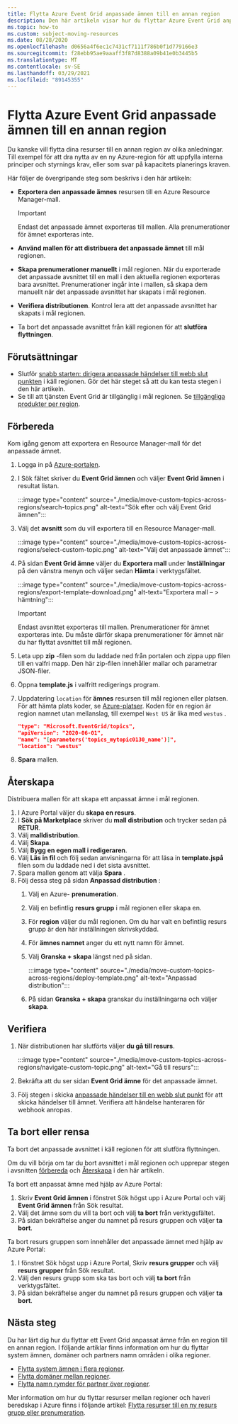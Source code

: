 ```yaml
---
title: Flytta Azure Event Grid anpassade ämnen till en annan region
description: Den här artikeln visar hur du flyttar Azure Event Grid anpassade ämnen från en region till en annan region.
ms.topic: how-to
ms.custom: subject-moving-resources
ms.date: 08/28/2020
ms.openlocfilehash: d0656a4f6ec1c7431cf7111f786b0f1d779166e3
ms.sourcegitcommit: f28ebb95ae9aaaff3f87d8388a09b41e0b3445b5
ms.translationtype: MT
ms.contentlocale: sv-SE
ms.lasthandoff: 03/29/2021
ms.locfileid: "89145355"
---
```

# <a name="move-azure-event-grid-custom-topics-to-another-region"></a>Flytta Azure Event Grid anpassade ämnen till en annan region
Du kanske vill flytta dina resurser till en annan region av olika anledningar. Till exempel för att dra nytta av en ny Azure-region för att uppfylla interna principer och styrnings krav, eller som svar på kapacitets planerings kraven. 

Här följer de övergripande steg som beskrivs i den här artikeln: 

- **Exportera den anpassade ämnes** resursen till en Azure Resource Manager-mall. 

    > [!IMPORTANT]
    > Endast det anpassade ämnet exporteras till mallen. Alla prenumerationer för ämnet exporteras inte.
- **Använd mallen för att distribuera det anpassade ämnet** till mål regionen. 
- **Skapa prenumerationer manuellt** i mål regionen. När du exporterade det anpassade avsnittet till en mall i den aktuella regionen exporteras bara avsnittet. Prenumerationer ingår inte i mallen, så skapa dem manuellt när det anpassade avsnittet har skapats i mål regionen. 
- **Verifiera distributionen**. Kontrol lera att det anpassade avsnittet har skapats i mål regionen. 
- Ta bort det anpassade avsnittet från käll regionen för att **slutföra flyttningen**. 

## <a name="prerequisites"></a>Förutsättningar
- Slutför [snabb starten: dirigera anpassade händelser till webb slut punkten](custom-event-quickstart-portal.md) i käll regionen. Gör det här steget så att du kan testa stegen i den här artikeln. 
- Se till att tjänsten Event Grid är tillgänglig i mål regionen. Se [tillgängliga produkter per region](https://azure.microsoft.com/global-infrastructure/services/?products=event-grid&regions=all).

## <a name="prepare"></a>Förbereda
Kom igång genom att exportera en Resource Manager-mall för det anpassade ämnet. 

1. Logga in på [Azure-portalen](https://portal.azure.com).
2. I Sök fältet skriver du **Event Grid ämnen** och väljer **Event Grid ämnen** i resultat listan. 

    :::image type="content" source="./media/move-custom-topics-across-regions/search-topics.png" alt-text="Sök efter och välj Event Grid ämnen":::
3. Välj det **avsnitt** som du vill exportera till en Resource Manager-mall. 

    :::image type="content" source="./media/move-custom-topics-across-regions/select-custom-topic.png" alt-text="Välj det anpassade ämnet":::   
4. På sidan **Event Grid ämne** väljer du **Exportera mall** under **Inställningar** på den vänstra menyn och väljer sedan **Hämta** i verktygsfältet. 

    :::image type="content" source="./media/move-custom-topics-across-regions/export-template-download.png" alt-text="Exportera mall – > hämtning":::   

    > [!IMPORTANT]
    > Endast avsnittet exporteras till mallen. Prenumerationer för ämnet exporteras inte. Du måste därför skapa prenumerationer för ämnet när du har flyttat avsnittet till mål regionen. 
5. Leta upp **zip** -filen som du laddade ned från portalen och zippa upp filen till en valfri mapp. Den här zip-filen innehåller mallar och parametrar JSON-filer. 
1. Öppna **template.js** i valfritt redigerings program. 
8. Uppdatering `location` för **ämnes** resursen till mål regionen eller platsen. För att hämta plats koder, se [Azure-platser](https://azure.microsoft.com/global-infrastructure/locations/). Koden för en region är region namnet utan mellanslag, till exempel `West US` är lika med `westus` .

    ```json
    "type": "Microsoft.EventGrid/topics",
    "apiVersion": "2020-06-01",
    "name": "[parameters('topics_mytopic0130_name')]",
    "location": "westus"
    ```
1. **Spara** mallen. 

## <a name="recreate"></a>Återskapa 
Distribuera mallen för att skapa ett anpassat ämne i mål regionen. 

1. I Azure Portal väljer du **skapa en resurs**.
2. I **Sök på Marketplace** skriver du **mall distribution** och trycker sedan på **RETUR**.
3. Välj **malldistribution**.
4. Välj **Skapa**.
5. Välj **Bygg en egen mall i redigeraren**.
6. Välj **Läs in fil** och följ sedan anvisningarna för att läsa in **template.jspå** filen som du laddade ned i det sista avsnittet.
7. Spara mallen genom att välja **Spara** . 
8. Följ dessa steg på sidan **Anpassad distribution** : 
    1. Välj en Azure- **prenumeration**. 
    1. Välj en befintlig **resurs grupp** i mål regionen eller skapa en. 
    1. För **region** väljer du mål regionen. Om du har valt en befintlig resurs grupp är den här inställningen skrivskyddad. 
    1. För **ämnes namnet** anger du ett nytt namn för ämnet. 
    1. Välj **Granska + skapa** längst ned på sidan. 
    
        :::image type="content" source="./media/move-custom-topics-across-regions/deploy-template.png" alt-text="Anpassad distribution":::
    1. På sidan **Granska + skapa** granskar du inställningarna och väljer **skapa**. 

## <a name="verify"></a>Verifiera

1. När distributionen har slutförts väljer **du gå till resurs**. 

    :::image type="content" source="./media/move-custom-topics-across-regions/navigate-custom-topic.png" alt-text="Gå till resurs":::
1. Bekräfta att du ser sidan **Event Grid ämne** för det anpassade ämnet.   
1. Följ stegen i skicka [anpassade händelser till en webb slut punkt](custom-event-quickstart-portal.md#send-an-event-to-your-topic) för att skicka händelser till ämnet. Verifiera att händelse hanteraren för webhook anropas. 

## <a name="discard-or-clean-up"></a>Ta bort eller rensa
Ta bort det anpassade avsnittet i käll regionen för att slutföra flyttningen.  

Om du vill börja om tar du bort avsnittet i mål regionen och upprepar stegen i avsnitten [förbereda](#prepare) och [Återskapa](#recreate) i den här artikeln.

Ta bort ett anpassat ämne med hjälp av Azure Portal:

1. Skriv **Event Grid ämnen** i fönstret Sök högst upp i Azure Portal och välj **Event Grid ämnen** från Sök resultat. 
2. Välj det ämne som du vill ta bort och välj **ta bort** från verktygsfältet. 
3. På sidan bekräftelse anger du namnet på resurs gruppen och väljer **ta bort**.  

Ta bort resurs gruppen som innehåller det anpassade ämnet med hjälp av Azure Portal:

1. I fönstret Sök högst upp i Azure Portal, Skriv **resurs grupper** och välj **resurs grupper** från Sök resultat. 
2. Välj den resurs grupp som ska tas bort och välj **ta bort** från verktygsfältet. 
3. På sidan bekräftelse anger du namnet på resurs gruppen och väljer **ta bort**.  

## <a name="next-steps"></a>Nästa steg
Du har lärt dig hur du flyttar ett Event Grid anpassat ämne från en region till en annan region. I följande artiklar finns information om hur du flyttar system ämnen, domäner och partners namn områden i olika regioner.

- [Flytta system ämnen i flera regioner](move-system-topics-across-regions.md). 
- [Flytta domäner mellan regioner](move-domains-across-regions.md). 
- [Flytta namn rymder för partner över regioner](move-partner-namespaces-across-regions.md).

Mer information om hur du flyttar resurser mellan regioner och haveri beredskap i Azure finns i följande artikel: [Flytta resurser till en ny resurs grupp eller prenumeration](../azure-resource-manager/management/move-resource-group-and-subscription.md).